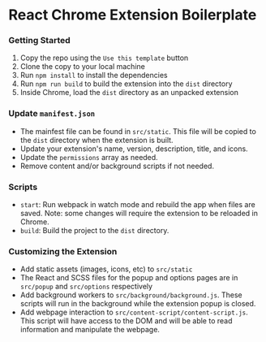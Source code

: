 # React Chrome Extension Boilerplate

### Getting Started
1. Copy the repo using the `Use this template` button
2. Clone the copy to your local machine
3. Run `npm install` to install the dependencies
4. Run `npm run build` to build the extension into the `dist` directory
5. Inside Chrome, load the `dist` directory as an unpacked extension

### Update `manifest.json`
* The mainfest file can be found in `src/static`. This file will be copied to the `dist` directory when the extension is built.
* Update your extension's name, version, description, title, and icons. 
* Update the `permissions` array as needed.
* Remove content and/or background scripts if not needed.

### Scripts
* `start`: Run webpack in watch mode and rebuild the app when files are saved. Note: some changes will require the extension to be reloaded in Chrome.
* `build`: Build the project to the `dist` directory.

### Customizing the Extension
* Add static assets (images, icons, etc) to `src/static`
* The React and SCSS files for the popup and options pages are in `src/popup` and `src/options` respectively
* Add background workers to `src/background/background.js`. These scripts will run in the background while the extension popup is closed.
* Add webpage interaction to `src/content-script/content-script.js`. This script will have access to the DOM and will be able to read information and manipulate the webpage.
